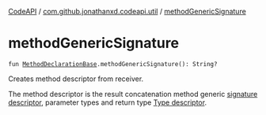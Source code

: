 [CodeAPI](../index.md) / [com.github.jonathanxd.codeapi.util](index.md) / [methodGenericSignature](.)

# methodGenericSignature

`fun `[`MethodDeclarationBase`](../com.github.jonathanxd.codeapi.base/-method-declaration-base/index.md)`.methodGenericSignature(): String?`

Creates method descriptor from receiver.

The method descriptor is the result concatenation method generic [signature descriptor](generic-type-to-descriptor.md),
parameter types and return type [Type descriptor](java.lang.reflect.-type/descriptor.md).

